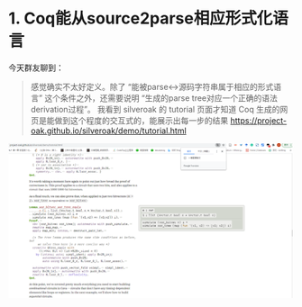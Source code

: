 # 1. Coq能从source2parse相应形式化语言










今天群友聊到：

>感觉确实不太好定义。除了
“能被parse<->源码字符串属于相应的形式语言”
这个条件之外，还需要说明
“生成的parse tree对应一个正确的语法derivation过程”。
我看到 silveroak 的 tutorial 页面才知道 Coq 生成的网页是能做到这个程度的交互式的，能展示出每一步的结果
https://project-oak.github.io/silveroak/demo/tutorial.html




![Screenshot (479)](_v_images/20210404130906287_17654.png)





